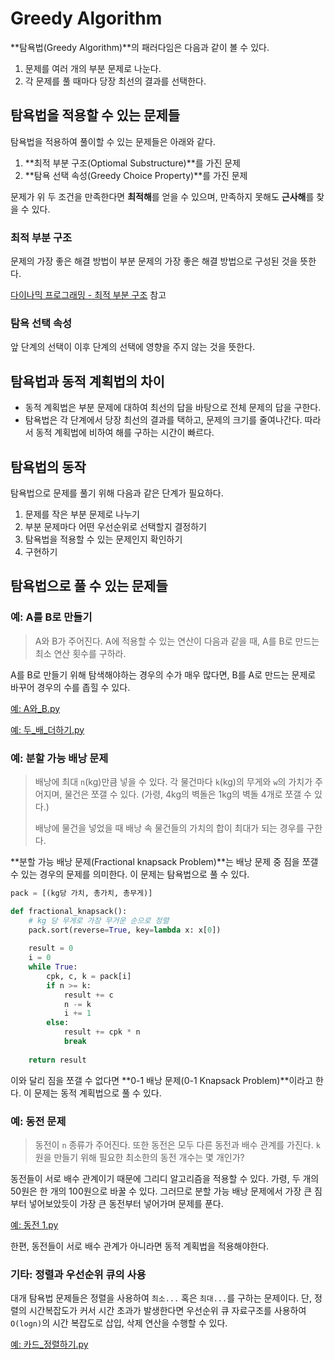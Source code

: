 # Greedy Algorithm

**탐욕법(Greedy Algorithm)**의 패러다임은 다음과 같이 볼 수 있다.

1. 문제를 여러 개의 부분 문제로 나눈다.
2. 각 문제를 풀 때마다 당장 최선의 결과를 선택한다.



## 탐욕법을 적용할 수 있는 문제들

탐욕법을 적용하여 풀이할 수 있는 문제들은 아래와 같다.

1. **최적 부분 구조(Optiomal Substructure)**를 가진 문제
2. **탐욕 선택 속성(Greedy Choice Property)**를 가진 문제



문제가 위 두 조건을 만족한다면 **최적해**를 얻을 수 있으며, 만족하지 못해도 **근사해**를 찾을 수 있다.



### 최적 부분 구조

문제의 가장 좋은 해결 방법이 부분 문제의 가장 좋은 해결 방법으로 구성된 것을 뜻한다.

[다이나믹 프로그래밍 - 최적 부분 구조](https://github.com/leegwae/algorithms/blob/main/Dynamic%20Programming.md#%EC%B5%9C%EC%A0%81-%EB%B6%80%EB%B6%84-%EA%B5%AC%EC%A1%B0) 참고



### 탐욕 선택 속성

앞 단계의 선택이 이후 단계의 선택에 영향을 주지 않는 것을 뜻한다.



## 탐욕법과 동적 계획법의 차이

- 동적 계획법은 부분 문제에 대하여 최선의 답을 바탕으로 전체 문제의 답을 구한다.
- 탐욕법은 각 단계에서 당장 최선의 결과를 택하고, 문제의 크기를 줄여나간다. 따라서 동적 계획법에 비하여 해를 구하는 시간이 빠르다.



## 탐욕법의 동작

탐욕법으로 문제를 풀기 위해 다음과 같은 단계가 필요하다.

1. 문제를 작은 부분 문제로 나누기
2. 부분 문제마다 어떤 우선순위로 선택할지 결정하기
3. 탐욕법을 적용할 수 있는 문제인지 확인하기
4. 구현하기



## 탐욕법으로 풀 수 있는 문제들

### 예: A를 B로 만들기

> A와 B가 주어진다. A에 적용할 수 있는 연산이 다음과 같을 때, A를 B로 만드는 최소 연산 횟수를 구하라.

A를 B로 만들기 위해 탐색해야하는 경우의 수가 매우 많다면, B를 A로 만드는 문제로 바꾸어 경우의 수를 좁힐 수 있다.

[예: A와_B.py](https://github.com/leegwae/problem-solving/blob/main/greedy/A%EC%99%80_B.py)

[예: 두_배\_더하기.py](https://github.com/leegwae/problem-solving/blob/main/greedy/%EB%91%90_%EB%B0%B0_%EB%8D%94%ED%95%98%EA%B8%B0.py)



### 예: 분할 가능 배낭 문제

> 배낭에 최대 `n`(kg)만큼 넣을 수 있다. 각 물건마다 `k`(kg)의 무게와 `w`의 가치가 주어지며, 물건은 쪼갤 수 있다. (가령, 4kg의 벽돌은 1kg의 벽돌 4개로 쪼갤 수 있다.)
>
> 배낭에 물건을 넣었을 때 배낭 속 물건들의 가치의 합이 최대가 되는 경우를 구한다.

**분할 가능 배낭 문제(Fractional knapsack Problem)**는 배낭 문제 중 짐을 쪼갤 수 있는 경우의 문제를 의미한다. 이 문제는 탐욕법으로 풀 수 있다.

```python
pack = [(kg당 가치, 총가치, 총무게)]

def fractional_knapsack():
    # kg 당 무게로 가장 무거운 순으로 정렬
    pack.sort(reverse=True, key=lambda x: x[0])
    
    result = 0
    i = 0
    while True:
        cpk, c, k = pack[i]
        if n >= k:
            result += c
            n -= k
            i += 1
        else:
            result += cpk * n
            break
        
    return result
```

이와 달리 짐을 쪼갤 수 없다면 **0-1 배낭 문제(0-1 Knapsack Problem)**이라고 한다. 이 문제는 동적 계획법으로 풀 수 있다.



### 예: 동전 문제

> 동전이 `n` 종류가 주어진다. 또한 동전은 모두 다른 동전과 배수 관계를 가진다. `k`원을 만들기 위해 필요한 최소한의 동전 개수는 몇 개인가?

동전들이 서로 배수 관계이기 때문에 그리디 알고리즘을 적용할 수 있다. 가령, 두 개의 50원은 한 개의 100원으로 바꿀 수 있다. 그러므로 분할 가능 배낭 문제에서 가장 큰 짐부터 넣어보았듯이 가장 큰 동전부터 넣어가며 문제를 푼다.

[예: 동전 1.py](https://github.com/leegwae/problem-solving/blob/main/greedy/%EB%8F%99%EC%A0%84%201.py)

한편, 동전들이 서로 배수 관계가 아니라면 동적 계획법을 적용해야한다.



### 기타: 정렬과 우선순위 큐의 사용

대개 탐욕법 문제들은 정렬을 사용하여 `최소...` 혹은 `최대...`를 구하는 문제이다. 단, 정렬의 시간복잡도가 커서 시간 초과가 발생한다면 우선순위 큐 자료구조를 사용하여 `O(logn)`의 시간 복잡도로 삽입, 삭제 연산을 수행할 수 있다.

[예: 카드_정렬하기.py](https://github.com/leegwae/problem-solving/blob/main/greedy/%EC%B9%B4%EB%93%9C_%EC%A0%95%EB%A0%AC%ED%95%98%EA%B8%B0.py)



